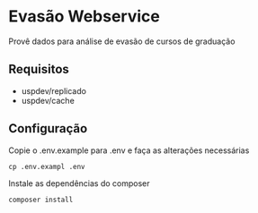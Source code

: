 # Evasão Webservice

Provê dados para análise de evasão de cursos de graduação

## Requisitos

* uspdev/replicado
* uspdev/cache

## Configuração

Copie o .env.example para .env e faça as alterações necessárias

    cp .env.exampl .env

Instale as dependências do composer

    composer install

